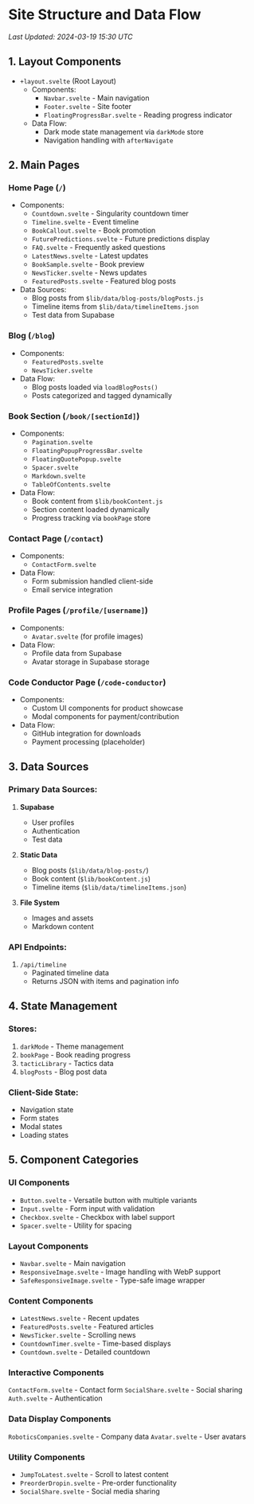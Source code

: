 # Site Structure and Data Flow
*Last Updated: 2024-03-19 15:30 UTC*

## 1. Layout Components
- `+layout.svelte` (Root Layout)
  - Components:
    - `Navbar.svelte` - Main navigation
    - `Footer.svelte` - Site footer
    - `FloatingProgressBar.svelte` - Reading progress indicator
  - Data Flow:
    - Dark mode state management via `darkMode` store
    - Navigation handling with `afterNavigate`

## 2. Main Pages

### Home Page (`/`)
- Components:
  - `Countdown.svelte` - Singularity countdown timer
  - `Timeline.svelte` - Event timeline
  - `BookCallout.svelte` - Book promotion
  - `FuturePredictions.svelte` - Future predictions display
  - `FAQ.svelte` - Frequently asked questions
  - `LatestNews.svelte` - Latest updates
  - `BookSample.svelte` - Book preview
  - `NewsTicker.svelte` - News updates
  - `FeaturedPosts.svelte` - Featured blog posts
- Data Sources:
  - Blog posts from `$lib/data/blog-posts/blogPosts.js`
  - Timeline items from `$lib/data/timelineItems.json`
  - Test data from Supabase

### Blog (`/blog`)
- Components:
  - `FeaturedPosts.svelte`
  - `NewsTicker.svelte`
- Data Flow:
  - Blog posts loaded via `loadBlogPosts()`
  - Posts categorized and tagged dynamically


### Book Section (`/book/[sectionId]`)
- Components:
  - `Pagination.svelte`
  - `FloatingPopupProgressBar.svelte`
  - `FloatingQuotePopup.svelte`
  - `Spacer.svelte`
  - `Markdown.svelte`
  - `TableOfContents.svelte`
- Data Flow:
  - Book content from `$lib/bookContent.js`
  - Section content loaded dynamically
  - Progress tracking via `bookPage` store

### Contact Page (`/contact`)
- Components:
  - `ContactForm.svelte`
- Data Flow:
  - Form submission handled client-side
  - Email service integration

### Profile Pages (`/profile/[username]`)
- Components:
  - `Avatar.svelte` (for profile images)
- Data Flow:
  - Profile data from Supabase
  - Avatar storage in Supabase storage

### Code Conductor Page (`/code-conductor`)
- Components:
  - Custom UI components for product showcase
  - Modal components for payment/contribution
- Data Flow:
  - GitHub integration for downloads
  - Payment processing (placeholder)

## 3. Data Sources

### Primary Data Sources:
1. **Supabase**
   - User profiles
   - Authentication
   - Test data

2. **Static Data**
   - Blog posts (`$lib/data/blog-posts/`)
   - Book content (`$lib/bookContent.js`)
   - Timeline items (`$lib/data/timelineItems.json`)

3. **File System**
   - Images and assets
   - Markdown content

### API Endpoints:
1. `/api/timeline`
   - Paginated timeline data
   - Returns JSON with items and pagination info


## 4. State Management

### Stores:
1. `darkMode` - Theme management
2. `bookPage` - Book reading progress
3. `tacticLibrary` - Tactics data
4. `blogPosts` - Blog post data

### Client-Side State:
- Navigation state
- Form states
- Modal states
- Loading states

## 5. Component Categories

### UI Components
- `Button.svelte` - Versatile button with multiple variants
- `Input.svelte` - Form input with validation
- `Checkbox.svelte` - Checkbox with label support
- `Spacer.svelte` - Utility for spacing

### Layout Components
- `Navbar.svelte` - Main navigation
- `ResponsiveImage.svelte` - Image handling with WebP support
- `SafeResponsiveImage.svelte` - Type-safe image wrapper

### Content Components
- `LatestNews.svelte` - Recent updates
- `FeaturedPosts.svelte` - Featured articles
- `NewsTicker.svelte` - Scrolling news
- `CountdownTimer.svelte` - Time-based displays
- `Countdown.svelte` - Detailed countdown

### Interactive Components
`ContactForm.svelte` - Contact form
`SocialShare.svelte` - Social sharing
`Auth.svelte` - Authentication

### Data Display Components
`RoboticsCompanies.svelte` - Company data
`Avatar.svelte` - User avatars

### Utility Components
- `JumpToLatest.svelte` - Scroll to latest content
- `PreorderDropin.svelte` - Pre-order functionality
- `SocialShare.svelte` - Social media sharing